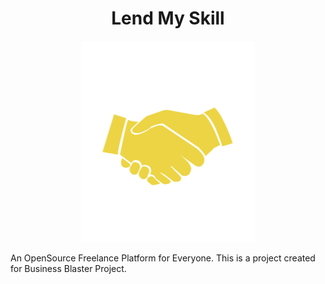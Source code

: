 <h1 align="center" >
Lend My Skill
</h1>
<div align="center">

![image](/client/public/brand/icon-transparent.png)

</div>

An OpenSource Freelance Platform for Everyone. This is a project created for Business Blaster Project.